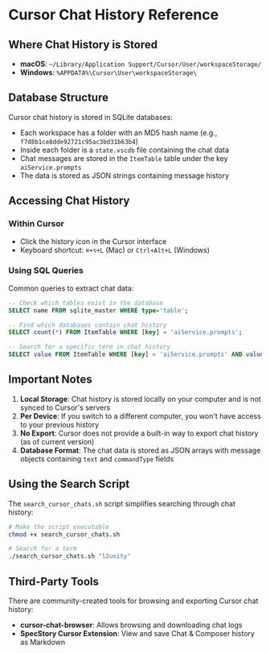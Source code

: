 # Cursor Chat History Reference

## Where Chat History is Stored

- **macOS**: `~/Library/Application Support/Cursor/User/workspaceStorage/`
- **Windows**: `%APPDATA%\Cursor\User\workspaceStorage\`

## Database Structure

Cursor chat history is stored in SQLite databases:
- Each workspace has a folder with an MD5 hash name (e.g., `f7d8b1ce8dde92721c95ac3bd31b63b4`)
- Inside each folder is a `state.vscdb` file containing the chat data
- Chat messages are stored in the `ItemTable` table under the key `aiService.prompts`
- The data is stored as JSON strings containing message history

## Accessing Chat History

### Within Cursor
- Click the history icon in the Cursor interface
- Keyboard shortcut: `⌘+⌥+L` (Mac) or `Ctrl+Alt+L` (Windows)

### Using SQL Queries
Common queries to extract chat data:

```sql
-- Check which tables exist in the database
SELECT name FROM sqlite_master WHERE type='table';

-- Find which databases contain chat history
SELECT count(*) FROM ItemTable WHERE [key] = 'aiService.prompts';

-- Search for a specific term in chat history
SELECT value FROM ItemTable WHERE [key] = 'aiService.prompts' AND value LIKE '%search_term%';
```

## Important Notes

1. **Local Storage**: Chat history is stored locally on your computer and is not synced to Cursor's servers
2. **Per Device**: If you switch to a different computer, you won't have access to your previous history
3. **No Export**: Cursor does not provide a built-in way to export chat history (as of current version)
4. **Database Format**: The chat data is stored as JSON arrays with message objects containing `text` and `commandType` fields

## Using the Search Script

The `search_cursor_chats.sh` script simplifies searching through chat history:

```bash
# Make the script executable
chmod +x search_cursor_chats.sh

# Search for a term
./search_cursor_chats.sh "l2unity"
```

## Third-Party Tools

There are community-created tools for browsing and exporting Cursor chat history:
- **cursor-chat-browser**: Allows browsing and downloading chat logs
- **SpecStory Cursor Extension**: View and save Chat & Composer history as Markdown 